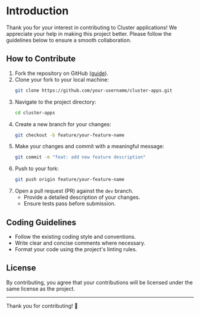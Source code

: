 # Introduction

Thank you for your interest in contributing to Cluster applications! We appreciate your help in making this project better. Please follow the guidelines below to ensure a smooth collaboration.

## How to Contribute

1. Fork the repository on GitHub ([guide](https://docs.github.com/en/pull-requests/collaborating-with-pull-requests/working-with-forks/fork-a-repo)).
2. Clone your fork to your local machine:
   ```sh
   git clone https://github.com/your-username/cluster-apps.git
   ```
3. Navigate to the project directory:
   ```sh
   cd cluster-apps
   ```
4. Create a new branch for your changes:
   ```sh
   git checkout -b feature/your-feature-name
   ```
5. Make your changes and commit with a meaningful message:
   ```sh
   git commit -m "feat: add new feature description"
   ```
6. Push to your fork:
   ```sh
   git push origin feature/your-feature-name
   ```
7. Open a pull request (PR) against the `dev` branch.
    - Provide a detailed description of your changes.
    - Ensure tests pass before submission.

## Coding Guidelines
- Follow the existing coding style and conventions.
- Write clear and concise comments where necessary.
- Format your code using the project's linting rules.

## License
By contributing, you agree that your contributions will be licensed under the same license as the project.

---

Thank you for contributing! 🚀
